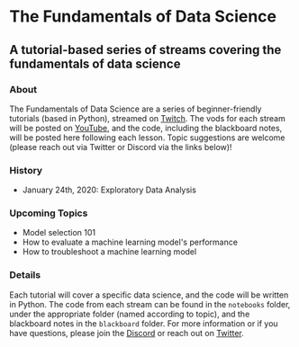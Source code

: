 # The Fundamentals of Data Science
## A tutorial-based series of streams covering the fundamentals of data science
### About
The Fundamentals of Data Science are a series of beginner-friendly tutorials (based in Python), streamed on [Twitch](https://www.twitch.tv/enceladosaurus). The vods for each stream will be posted on [YouTube](https://www.youtube.com/channel/UC4iaVdkBb_G67DoN5Xc3lKw), and the code, including the blackboard notes, will be posted here following each lesson. Topic suggestions are welcome (please reach out via Twitter or Discord via the links below)!

### History
- January 24th, 2020: Exploratory Data Analysis

### Upcoming Topics
- Model selection 101
- How to evaluate a machine learning model's performance
- How to troubleshoot a machine learning model

### Details
Each tutorial will cover a specific data science, and the code will be written in Python. The code from each stream can be found in the `notebooks` folder, under the appropriate folder (named according to topic), and the blackboard notes in the `blackboard` folder. For more information or if you have questions, please join the [Discord](https://discord.gg/4QUDdWn) or reach out on [Twitter](https://twitter.com/Enceladosaurus). 
